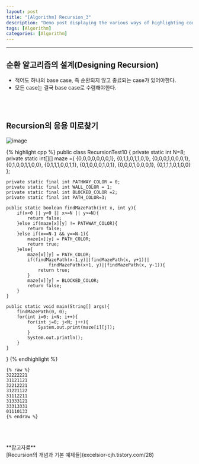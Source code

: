 ```yaml
---
layout: post
title: "[Algorithm] Recursion_3"
description: "Demo post displaying the various ways of highlighting code in Markdown."
tags: [Algorithm]
categories: [Algorithm]
---
```


------------------------------------------------------------------------------------------------------------

## 순환 알고리즘의 설계(Designing Recursion)
- 적어도 하나의 base case, 즉 순환되지 않고 종료되는 case가 있어야한다.
- 모든 case는 결국 base case로 수렴해야한다.
<br/>
<br/>

## Recursion의 응용 미로찾기
![image](https://user-images.githubusercontent.com/52437364/82180610-d8483900-991b-11ea-8d5c-eef8e2ef2209.png)

{% highlight cpp %}
public class RecursionTest10 {
	private static int N=8;
	private static int[][] maze ={
			{0,0,0,0,0,0,0,1},
			{0,1,1,0,1,1,0,1},
			{0,0,0,1,0,0,0,1},
			{0,1,0,0,1,1,0,0},
			{0,1,1,1,0,0,1,1},
			{0,1,0,0,0,1,0,1},
			{0,0,0,1,0,0,0,1},
			{0,1,1,1,0,1,0,0}
	};
	
	private static final int PATHWAY_COLOR = 0;
	private static final int WALL_COLOR = 1;
	private static final int BLOCKED_COLOR =2;
	private static final int PATH_COLOR=3;
	
	public static boolean findMazePath(int x, int y){
		if(x<0 || y<0 || x>=N || y>=N){
			return false;
		}else if(maze[x][y] != PATHWAY_COLOR){
			return false;
		}else if(x==N-1 && y==N-1){
			maze[x][y] = PATH_COLOR;
			return true;
		}else{
			maze[x][y] = PATH_COLOR;
			if(findMazePath(x-1,y)||findMazePath(x, y+1)||
					findMazePath(x+1, y)||findMazePath(x, y-1)){
				return true;
			}
			maze[x][y] = BLOCKED_COLOR;
			return false;
		}
	}
	
	public static void main(String[] args){
		findMazePath(0, 0);
		for(int i=0; i<N; i++){
			for(int j=0; j<N; j++){
				System.out.print(maze[i][j]);
			}
			System.out.println();
		}
	}
}
{% endhighlight %}

    {% raw %}
    32222221
    31121121
    32212221
    31221122
    31112211
    31333121
    33313331
    01110133
    {% endraw %} 


<br/>
<br/>
<br/>
**참고자료**<br/>
[Recursion의 개념과 기본 예제들](excelsior-cjh.tistory.com/28)

